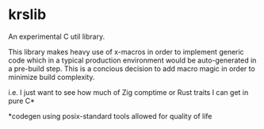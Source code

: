 # krslib

An experimental C util library.

This library makes heavy use of x-macros in order to implement generic code
which in a typical production environment would be auto-generated in a pre-build
step. This is a concious decision to add macro magic in order to minimize build
complexity.

i.e. I just want to see how much of Zig comptime or Rust traits I can get in 
pure C*

\*codegen using posix-standard tools allowed for quality of life

